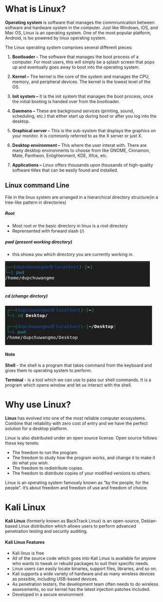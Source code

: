 # What is Linux?

**Operating system** is software that manages the commnunication between software and hardware system in the computer. Just like Windows, iOS, and Mac OS, Linux is an operating system. One of the most popular platform, Android, is lso powered by linux operating system.


The Linux operating system comprises several different pieces:

1. **Bootloader -** The software that manages the boot process of a computer. For most users, this will simply be a splash screen that pops up and eventually goes away to boot into the operating system.

2. **Kernel –** The kernel is the core of the system and manages the CPU, memory, and peripheral devices. The kernel is the lowest level of the OS.

3. **Init system –** It is the init system that manages the boot process, once the initial booting is handed over from the bootloader.

4. **Daemons –** These are background services (printing, sound, scheduling, etc.) that either start up during boot or after you log into the desktop.

5. **Graphical server –** This is the sub-system that displays the graphics on your monitor. It is commonly referred to as the X server or just X.

6. **Desktop environment –** This where the user interat with. There are many desktop environments to choose from like GNOME, Cinnamon, Mate, Pantheon, Enlightenment, KDE, Xfce, etc.

7. **Applications –** Linux offers thousands upon thousands of high-quality software titles that can be easily found and installed.

## Linux command Line
File in the linux system are arranged in a hierarchical directory structure(in a tree-like pattern in directories) 

##### Root
- Most root or the basic directory in linux is a root directory
- Reprensented with forward slash (/)


##### pwd (present working directory)
- this showa you which directory you are currently working in.

![alt text](<Images/Screenshot from 2024-09-24 21-43-12.png>)

##### cd (change dirctory)

![alt text](<Images/Screenshot from 2024-09-24 21-46-28.png>)

#### Note
**Shell** - the shell is a program that takes command from the keyboard and gives them to operating system to perform.

**Terminal** - is a tool which we can use to pass our shell commands. It is a program which opens window and let us interact with the shell.


# Why use Linux?
 
**Linux** has evolved into one of the most reliable computer ecosystems. Combine that reliability with zero cost of entry and we have the perfect solution for a desktop platform.

Linux is also distributed under an open source license. Open source follows these key tenets:

- The freedom to run the program.
- The freedom to study how the program works, and change it to make it do what you wish.
- The freedom to redistribute copies.
- The freedom to distribute copies of your modified versions to others.

 Linux is an operating system famously known as “by the people, for the people”.  It’s about freedom and freedom of use and freedom of choice.

# Kali Linux
**Kali Linux** (formerly known as BackTrack Linux) is an open-source, Debian-based Linux distribution which allows users to perform advanced penetration testing and security auditing. 

#### Kali Linux Features
- Kali linux is free 
- All of the source code which goes into Kali Linux is available for anyone who wants to tweak or rebuild packages to suit their specific needs.
-  Linux users can easily locate binaries, support files, libraries, and so on.
-  Kali supports a wide variety of hardware and as many wireless devices as possible, including USB-based devices.
 - As penetration testers, the development team often needs to do wireless assessments, so our kernel has the latest injection patches included.
 - Developed in a secure environment
 


 
 